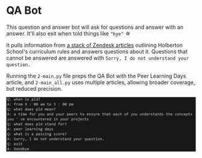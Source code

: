 # QA Bot

This question and answer bot will ask for questions and answer with an answer. It'll also exit when told things like `"bye"` ☆


It pulls information from [a stack of Zendesk articles](./data/ZendeskArticles/) outlining Holberton School's curriculum rules and answers questions about it. Questions that cannot be answered are answered with `Sorry, I do not understand your question.`

Running the `2-main.py` file preps the QA Bot with the Peer Learning Days article, and `2-main_all.py` uses multiple articles, allowing broader coverage, but reduced precision.

![image of asking bot questions](./img/pld_chatbot_use_example.PNG)
